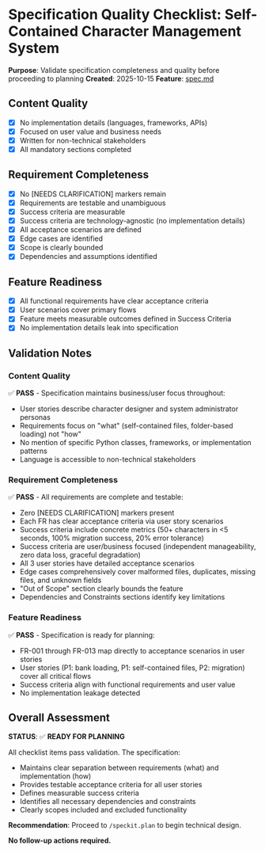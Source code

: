 # Specification Quality Checklist: Self-Contained Character Management System

**Purpose**: Validate specification completeness and quality before proceeding to planning
**Created**: 2025-10-15
**Feature**: [spec.md](../spec.md)

## Content Quality

- [x] No implementation details (languages, frameworks, APIs)
- [x] Focused on user value and business needs
- [x] Written for non-technical stakeholders
- [x] All mandatory sections completed

## Requirement Completeness

- [x] No [NEEDS CLARIFICATION] markers remain
- [x] Requirements are testable and unambiguous
- [x] Success criteria are measurable
- [x] Success criteria are technology-agnostic (no implementation details)
- [x] All acceptance scenarios are defined
- [x] Edge cases are identified
- [x] Scope is clearly bounded
- [x] Dependencies and assumptions identified

## Feature Readiness

- [x] All functional requirements have clear acceptance criteria
- [x] User scenarios cover primary flows
- [x] Feature meets measurable outcomes defined in Success Criteria
- [x] No implementation details leak into specification

## Validation Notes

### Content Quality
✅ **PASS** - Specification maintains business/user focus throughout:
- User stories describe character designer and system administrator personas
- Requirements focus on "what" (self-contained files, folder-based loading) not "how"
- No mention of specific Python classes, frameworks, or implementation patterns
- Language is accessible to non-technical stakeholders

### Requirement Completeness
✅ **PASS** - All requirements are complete and testable:
- Zero [NEEDS CLARIFICATION] markers present
- Each FR has clear acceptance criteria via user story scenarios
- Success criteria include concrete metrics (50+ characters in <5 seconds, 100% migration success, 20% error tolerance)
- Success criteria are user/business focused (independent manageability, zero data loss, graceful degradation)
- All 3 user stories have detailed acceptance scenarios
- Edge cases comprehensively cover malformed files, duplicates, missing files, and unknown fields
- "Out of Scope" section clearly bounds the feature
- Dependencies and Constraints sections identify key limitations

### Feature Readiness
✅ **PASS** - Specification is ready for planning:
- FR-001 through FR-013 map directly to acceptance scenarios in user stories
- User stories (P1: bank loading, P1: self-contained files, P2: migration) cover all critical flows
- Success criteria align with functional requirements and user value
- No implementation leakage detected

## Overall Assessment

**STATUS**: ✅ **READY FOR PLANNING**

All checklist items pass validation. The specification:
- Maintains clear separation between requirements (what) and implementation (how)
- Provides testable acceptance criteria for all user stories
- Defines measurable success criteria
- Identifies all necessary dependencies and constraints
- Clearly scopes included and excluded functionality

**Recommendation**: Proceed to `/speckit.plan` to begin technical design.

**No follow-up actions required.**
